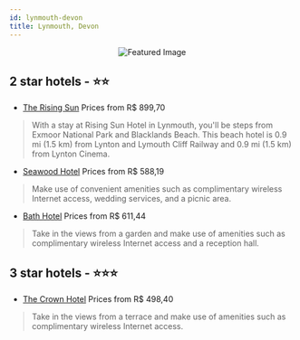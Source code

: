 ```yaml
---
id: lynmouth-devon
title: Lynmouth, Devon
---
```


<center><img src="https://i.travelapi.com/hotels/30000000/29280000/29273700/29273666/4121c730_z.jpg" alt="Featured Image" /></center>


##  2 star hotels - ⭐️⭐️

-    [The Rising Sun](https://us.hurb.com/hotels/lynmouth/the-rising-sun-JNP-JP020600?cmp=18055) Prices from R$ 899,70
   > With a stay at Rising Sun Hotel in Lynmouth, you'll be steps from Exmoor National Park and Blacklands Beach. This beach hotel is 0.9 mi (1.5 km) from Lynton and Lymouth Cliff Railway and 0.9 mi (1.5 km) from Lynton Cinema.
-    [Seawood Hotel](https://us.hurb.com/hotels/lynmouth/seawood-hotel-JNP-JP644927?cmp=18055) Prices from R$ 588,19
   > Make use of convenient amenities such as complimentary wireless Internet access, wedding services, and a picnic area.
-    [Bath Hotel](https://us.hurb.com/hotels/lynmouth/bath-hotel-JNP-JP843002?cmp=18055) Prices from R$ 611,44
   > Take in the views from a garden and make use of amenities such as complimentary wireless Internet access and a reception hall.

##  3 star hotels - ⭐️⭐️⭐️

-    [The Crown Hotel](https://us.hurb.com/hotels/lynmouth/the-crown-hotel-JNP-JP818976?cmp=18055) Prices from R$ 498,40
   > Take in the views from a terrace and make use of amenities such as complimentary wireless Internet access.
